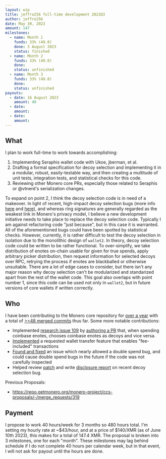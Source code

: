 ```yaml
---
layout: wip
title: jeffro256 full-time development 2023Q3
author: jeffro256
date: May 30, 2023
amount: 147
milestones:
  - name: Month 1
    funds: 33% (49.0)
    done: 3 August 2023
    status: finished
  - name: Month 2
    funds: 33% (49.0)
    done:
    status: unfinished
  - name: Month 3
    funds: 33% (49.0)
    done:
    status: unfinished
payouts:
  - date: 16 August 2023
    amount: 49
  - date:
    amount:
  - date:
    amount:
---
```


## What

I plan to work full-time to work towards accomplishing:
1. Implementing Seraphis wallet code with Ukoe, jberman, et al.
2. Drafting a formal specification for decoy selection and implementing it in a modular, robust, easily-testable way, and then creating a multitude of unit tests, integration tests, and statistical checks for this code.
3. Reviewing other Monero core PRs, especially those related to Seraphis or @vtnerd's serialization changes.

To expand on point 2, I think the decoy selection code is in need of a makeover. In light of recent, high-impact decoy selection bugs (more info [here](https://www.getmonero.org/2021/09/20/post-mortem-of-decoy-selection-bugs.html) and [here](https://github.com/monero-project/monero/issues/8872)), and whereas ring signatures are generally regarded as the weakest link in Monero's privacy model, I believe a new development initiative needs to take place to replace the decoy selection code. Typically I am against refactoring code "just because", but in this case it is warranted. All of the aforementioned bugs could have been spotted by statistical checks. However, currently, it is rather difficult to test the decoy selection in isolation due to the monolithic design of `wallet2`. In theory, decoy selection code could be written to be rather functional. To over-simplify, we take distribution of enotes on-chain usable for given for true spends, apply arbitrary picker distribution, then request information for selected decoys over RPC, retrying the process if enotes are blackballed or otherwise unsuitable. There are a lot of edge cases to consider, but there isn't any major reason why decoy selection can't be modularized and standarized apart from the rest of the wallet code. This goal also overlaps with point number 1, since this code can be used not only in `wallet2`, but in future versions of core wallets if written correctly.

## Who

I have been contributing to the Monero core repository for [over a year](https://github.com/monero-project/monero/pulls?page=2&q=is%3Apr+author%3Ajeffro256) with a total of [>=48 merged commits](https://github.com/monero-project/monero/graphs/contributors?from=2022-01-25&to=2023-05-30&type=c) thus far. Some more notable contributions:

* Implemented [research issue 109](https://github.com/monero-project/research-lab/issues/109) by [authoring a PR](https://github.com/monero-project/monero/pull/8815) that, when spending coinbase enotes, chooses coinbase enotes as decoys and vice versa.
* [Implemented](https://github.com/monero-project/monero/pull/8861) a requested wallet transfer feature that enables "fee-included" transactions
* [Found and fixed](https://github.com/monero-project/monero/pull/8707) an issue which nearly allowed a double spend bug, and could cause double spend bugs in the future if the code was not carefully inspected
* Helped review [patch](https://github.com/monero-project/monero/pull/8794) and write [disclosure report](https://github.com/monero-project/monero/issues/8872) on recent decoy selection bug.

Previous Proposals:
- https://repo.getmonero.org/monero-project/ccs-proposals/-/merge_requests/319

## Payment

I propose to work 40 hours/week for 3 months so 480 hours total. I'm setting my hourly rate at ~$43/hour, and at a price of $140/XMR (as of June 10th 2023), this makes for a total of 147.4 XMR. The proposal is broken into 3 milestones, one for each "month". These milestones may lag behind schedule if I do not complete 40 hours per calendar week, but in that event, I will not ask for payout until the hours are done.

